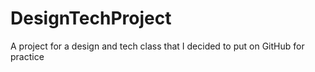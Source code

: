 # DesignTechProject
A project for a design and tech class that I decided to put on GitHub for practice
